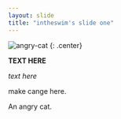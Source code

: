 ```yaml
---
layout: slide
title: "intheswim's slide one"
---
```


![angry-cat](https://cloud.githubusercontent.com/assets/16547949/25400569/064d7bc6-29c1-11e7-90dc-fef44edd9f0a.jpg)
{: .center}

**TEXT HERE**

_text here_

make cange here.

An angry cat.

